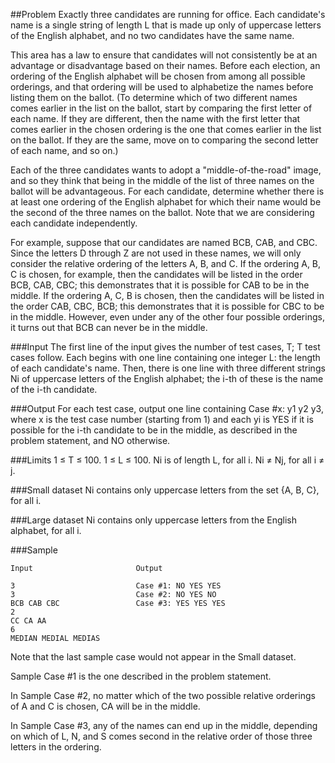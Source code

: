 ##Problem
Exactly three candidates are running for office. Each candidate's name is a single string of length L that is made up only of uppercase letters of the English alphabet, and no two candidates have the same name.

This area has a law to ensure that candidates will not consistently be at an advantage or disadvantage based on their names. Before each election, an ordering of the English alphabet will be chosen from among all possible orderings, and that ordering will be used to alphabetize the names before listing them on the ballot. (To determine which of two different names comes earlier in the list on the ballot, start by comparing the first letter of each name. If they are different, then the name with the first letter that comes earlier in the chosen ordering is the one that comes earlier in the list on the ballot. If they are the same, move on to comparing the second letter of each name, and so on.)

Each of the three candidates wants to adopt a "middle-of-the-road" image, and so they think that being in the middle of the list of three names on the ballot will be advantageous. For each candidate, determine whether there is at least one ordering of the English alphabet for which their name would be the second of the three names on the ballot. Note that we are considering each candidate independently.

For example, suppose that our candidates are named BCB, CAB, and CBC. Since the letters D through Z are not used in these names, we will only consider the relative ordering of the letters A, B, and C. If the ordering A, B, C is chosen, for example, then the candidates will be listed in the order BCB, CAB, CBC; this demonstrates that it is possible for CAB to be in the middle. If the ordering A, C, B is chosen, then the candidates will be listed in the order CAB, CBC, BCB; this demonstrates that it is possible for CBC to be in the middle. However, even under any of the other four possible orderings, it turns out that BCB can never be in the middle.

###Input
The first line of the input gives the number of test cases, T; T test cases follow. Each begins with one line containing one integer L: the length of each candidate's name. Then, there is one line with three different strings Ni of uppercase letters of the English alphabet; the i-th of these is the name of the i-th candidate.

###Output
For each test case, output one line containing Case #x: y1 y2 y3, where x is the test case number (starting from 1) and each yi is YES if it is possible for the i-th candidate to be in the middle, as described in the problem statement, and NO otherwise.

###Limits
1 ≤ T ≤ 100.
1 ≤ L ≤ 100.
Ni is of length L, for all i.
Ni ≠ Nj, for all i ≠ j.

###Small dataset
Ni contains only uppercase letters from the set {A, B, C}, for all i.

###Large dataset
Ni contains only uppercase letters from the English alphabet, for all i.

###Sample
```
Input                       Output 
 
3                           Case #1: NO YES YES
3                           Case #2: NO YES NO
BCB CAB CBC                 Case #3: YES YES YES
2
CC CA AA
6
MEDIAN MEDIAL MEDIAS
```

Note that the last sample case would not appear in the Small dataset.

Sample Case \#1 is the one described in the problem statement.

In Sample Case \#2, no matter which of the two possible relative orderings of A and C is chosen, CA will be in the middle.

In Sample Case \#3, any of the names can end up in the middle, depending on which of L, N, and S comes second in the relative order of those three letters in the ordering.